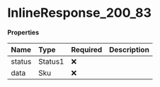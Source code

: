 # InlineResponse_200_83

**Properties**

| Name   | Type    | Required | Description |
| :----- | :------ | :------- | :---------- |
| status | Status1 | ❌       |             |
| data   | Sku     | ❌       |             |
